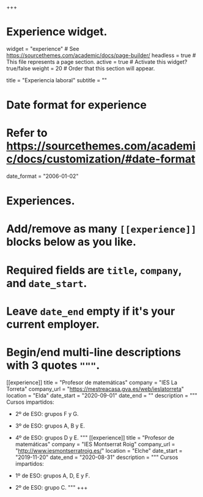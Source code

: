 +++
# Experience widget.
widget   = "experience"  # See https://sourcethemes.com/academic/docs/page-builder/
headless = true   # This file represents a page section.
active   = true  # Activate this widget? true/false
weight   = 20     # Order that this section will appear.

title = "Experiencia laboral"
subtitle = ""

# Date format for experience
#   Refer to https://sourcethemes.com/academic/docs/customization/#date-format
date_format = "2006-01-02"

# Experiences.
#   Add/remove as many `[[experience]]` blocks below as you like.
#   Required fields are `title`, `company`, and `date_start`.
#   Leave `date_end` empty if it's your current employer.
#   Begin/end multi-line descriptions with 3 quotes `"""`.
[[experience]]
  title = "Profesor de matemáticas"
  company = "IES La Torreta"
  company_url = "https://mestreacasa.gva.es/web/ieslatorreta"
  location = "Elda"
  date_start = "2020-09-01"
  date_end = ""
  description = """
  Cursos impartidos:
  
  * 2º de ESO: grupos F y G.
  * 3º de ESO: grupos A, B y E.
  * 4º de ESO: grupos D y E.
  """
[[experience]]
  title = "Profesor de matemáticas"
  company = "IES Montserrat Roig"
  company_url = "http://www.iesmontserratroig.es/"
  location = "Elche"
  date_start = "2019-11-20"
  date_end = "2020-08-31"
  description = """
  Cursos impartidos:
  
  * 1º de ESO: grupos A, D, E y F.
  * 2º de ESO: grupo C.
  """
+++
